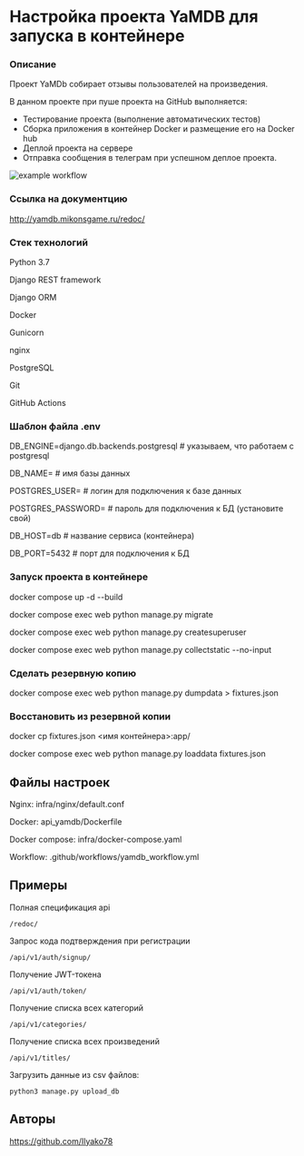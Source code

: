 # Настройка проекта YaMDB для запуска в контейнере
### Описание
Проект YaMDb собирает отзывы пользователей на произведения.

В данном проекте при пуше проекта на GitHub выполняется:
- Тестирование проекта (выполнение автоматических тестов)
- Сборка приложения в контейнер Docker и размещение его на Docker hub
- Деплой проекта на сервере
- Отправка сообщения в телеграм при успешном деплое проекта.


![example workflow](https://github.com/Ilyako78/yamdb_final/actions/workflows/yamdb_workflow.yml/badge.svg)


### Ссылка на документцию

http://yamdb.mikonsgame.ru/redoc/


### Стек технологий

Python 3.7

Django REST framework

Django ORM

Docker

Gunicorn

nginx

PostgreSQL

Git

GitHub Actions

### Шаблон файла .env

DB_ENGINE=django.db.backends.postgresql # указываем, что работаем с postgresql

DB_NAME= # имя базы данных

POSTGRES_USER= # логин для подключения к базе данных

POSTGRES_PASSWORD= # пароль для подключения к БД (установите свой)

DB_HOST=db # название сервиса (контейнера)

DB_PORT=5432 # порт для подключения к БД

### Запуск проекта в контейнере

docker compose up -d --build

docker compose exec web python manage.py migrate

docker compose exec web python manage.py createsuperuser

docker compose exec web python manage.py collectstatic --no-input

### Сделать резервную копию

docker compose exec web python manage.py dumpdata > fixtures.json

### Восстановить из резервной копии

docker cp fixtures.json <имя контейнера>:app/

docker compose exec web python manage.py loaddata fixtures.json

## Файлы настроек

Nginx:
infra/nginx/default.conf

Docker:
api_yamdb/Dockerfile

Docker compose:
infra/docker-compose.yaml

Workflow:
.github/workflows/yamdb_workflow.yml

## Примеры
Полная спецификация api
```
/redoc/
```

Запрос кода подтверждения при регистрации
```
/api/v1/auth/signup/
```

Получение JWT-токена
```
/api/v1/auth/token/
```

Получение списка всех категорий
```
/api/v1/categories/
```

Получение списка всех произведений
```
/api/v1/titles/
```

Загрузить данные из csv файлов:
```
python3 manage.py upload_db
```

## Авторы

https://github.com/Ilyako78

